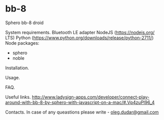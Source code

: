 # bb-8
Sphero bb-8 droid

System requirements.
Bluetooth LE adapter
NodeJS (https://nodejs.org/ LTS)
Python (https://www.python.org/downloads/release/python-2711/)
Node packages:
* sphero
* noble

Installation.


Usage.


FAQ.

Useful links.
http://www.ladysign-apps.com/developer/connect-play-around-with-bb-8-by-sphero-with-javascript-on-a-mac/#.Vp4zuPl96_4


Contacts.
In case of any queastions please write - oleg.dudar@gmail.com
